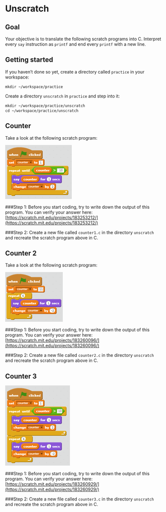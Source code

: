 # Unscratch

## Goal

Your objective is to translate the following scratch programs into C. Interpret every `say` instruction as `printf` and end every `printf` with a new line.

## Getting started

If you haven’t done so yet, create a directory called `practice` in your workspace:

    mkdir ~/workspace/practice

Create a directory `unscratch` in `practice` and step into it:

    mkdir ~/workspace/practice/unscratch
    cd ~/workspace/practice/unscratch

## Counter

Take a look at the following scratch program:

![](counter.PNG)


###Step 1:
Before you start coding, try to write down the output of this program.
You can verify your answer here: [https://scratch.mit.edu/projects/183253212/](https://scratch.mit.edu/projects/183253212/)

###Step 2:
Create a new file called `counter1.c` in the directory `unscratch` and recreate the scratch program above in C.

## Counter 2

Take a look at the following scratch program:

![](counter2.PNG)


###Step 1: 
Before you start coding, try to write down the output of this program.
You can verify your answer here: [https://scratch.mit.edu/projects/183260096/](https://scratch.mit.edu/projects/183260096/)

###Step 2:
Create a new file called `counter2.c` in the directory `unscratch` and recreate the scratch program above in C.

## Counter 3
![](counter3.PNG)


###Step 1:
Before you start coding, try to write down the output of this program.
You can verify your answer here: [https://scratch.mit.edu/projects/183260929/](https://scratch.mit.edu/projects/183260929/)

###Step 2:
Create a new file called `counter3.c` in the directory `unscratch` and recreate the scratch program above in C.



